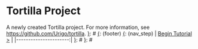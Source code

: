 [__prod__]: #
[{]: <region> (header)

[}]: #
[{]: <region> (body)
# Tortilla Project

A newly created Tortilla project. For more information, see https://github.com/Urigo/tortilla.
[}]: #
[{]: <region> (footer)
[{]: <helper> (nav_step)
| [Begin Tutorial >](steps/step1.md) |
|----------------------:|
[}]: #
[}]: #